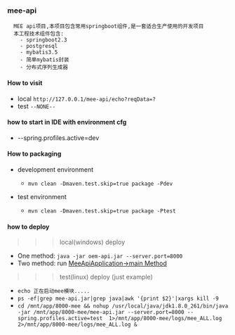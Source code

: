 
### mee-api
```
  MEE api项目,本项目包含常用springboot组件,是一套适合生产使用的开发项目
  本工程技术组件包含:
    - springboot2.3
    - postgresql
    - mybatis3.5
    - 简单mybatis封装
    - 分布式序列生成器
```

#### How to visit
+ local `http://127.0.0.1/mee-api/echo?reqData=?`
+ test `--NONE--`

#### how to start in IDE with environment cfg
+ --spring.profiles.active=dev

#### How to packaging
+ development environment
    - `mvn clean -Dmaven.test.skip=true package -Pdev`
    
+ test environment
    - `mvn clean -Dmaven.test.skip=true package -Ptest`

#### how to deploy
>>> local(windows) deploy
+ One method: ` java -jar oem-api.jar --server.port=8000 `
+ Two method: run [MeeApiApplication->main Method](#)

>>> test(linux) deploy (just example)
+ `echo 正在启动mee模块.....`
+ `ps -ef|grep mee-api.jar|grep java|awk '{print $2}'|xargs kill -9`
+ `cd /mnt/app/8000-mee && nohup /usr/local/java/jdk1.8.0_261/bin/java -jar /mnt/app/8000-mee/mee-api.jar --server.port=8000 --spring.profiles.active=test  1>/mnt/app/8000-mee/logs/mee_ALL.log 2>/mnt/app/8000-mee/logs/mee_ALL.log &`
